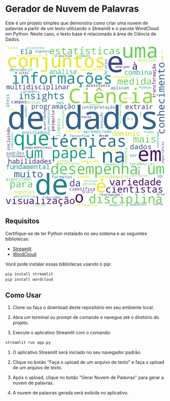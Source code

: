 # Gerador de Nuvem de Palavras
Este é um projeto simples que demonstra como criar uma nuvem de palavras a partir de um texto utilizando o Streamlit e o pacote WordCloud em Python. Neste caso, o texto base é relacionado à área de Ciência de Dados.

![Nuvem de Palavras de Exemplo](nuvem.png)

## Requisitos

Certifique-se de ter Python instalado no seu sistema e as seguintes bibliotecas:

- [Streamlit](https://streamlit.io/)
- [WordCloud](https://github.com/amueller/word_cloud)

Você pode instalar essas bibliotecas usando o pip:

```bash
pip install streamlit
pip install wordcloud
```
## Como Usar

1. Clone ou faça o download deste repositório em seu ambiente local.

2. Abra um terminal ou prompt de comando e navegue até o diretório do projeto.

3. Execute o aplicativo Streamlit com o comando:

```bash
streamlit run app.py
```
1. O aplicativo Streamlit será iniciado no seu navegador padrão.

2. Clique no botão "Faça o upload de um arquivo de texto" e faça o upload de um arquivo de texto.

3. Após o upload, clique no botão "Gerar Nuvem de Palavras" para gerar a nuvem de palavras.

4. A nuvem de palavras gerada será exibida no aplicativo.
